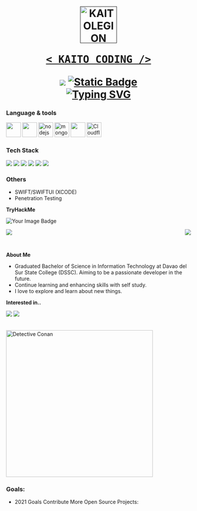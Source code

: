 <h1 align="center">
  <br>
  <a href=""><img src="https://avatars.githubusercontent.com/u/47966968?v=4" hight="100" width="100" alt="KAITOLEGION"></a>
  <br>
  <pre><a href="">< KAITO CODING /></a></pre>
<img src="https://img.shields.io/badge/dynamic/json?url=https%3A%2F%2Fraw.githubusercontent.com%2Fkaitolegion%2Fkaitolegion%2Fmain%2Fwpm.json&query=%24.wpm&suffix=WPM&style=for-the-badge&logo=monkeytype&label=MONKEYTYPE&color=%23e0b114"/> 
<a href="https://facebook.com/kaitocoding" target="_blank"> <img alt="Static Badge" src="https://img.shields.io/badge/Facebook-Kaito%20Coding-blue?style=for-the-badge&logo=facebook"></a>

<br>
<a href="https://git.io/typing-svg"><img src="https://readme-typing-svg.demolab.com?font=Fira+Code&weight=800&pause=1000&color=1F71F7&random=true&width=435&lines=Hey+there+%F0%9F%91%8B%2C+I'm+Kaito+Coding+....+;Welcome+to+My+Github+Profile" alt="Typing SVG" /></a>
</h1>

### Language & tools

<div align="left">
  <img src="https://skillicons.dev/icons?i=java,javascript,py,php,bash,flutter,golang" height="40" />
  <img src="https://skillicons.dev/icons?i=tailwind,figma,ps,css" height="40"/>
  <img src="https://skillicons.dev/icons?i=nodejs,express,laravel,svelte" height="40" alt="nodejs logo" title="Backends"/>
  <img src="https://skillicons.dev/icons?i=mongodb,mysql,firebase,sqlite,supabase" height="40" alt="mongodb logo" title="MongoDB" />
  <img src="https://skillicons.dev/icons?i=vscode,vscodium,sublime,androidstudio,visualstudio,arduino" height="40""/>
  <img src="https://skillicons.dev/icons?i=cloudflare,linux,postman,ubuntu,vim,wordpress,workers,tensorflow,raspberrypi" height="40" title="Cloudflare"/>

</div>

### Tech Stack
<div>
  <img src="https://camo.githubusercontent.com/19050feff7bd323a131dcf2a493e417ae82b49a1b873d7977da74534d1a2575e/68747470733a2f2f696d672e736869656c64732e696f2f62616467652f48544d4c2d2532334533344632363f6c6f676f3d68746d6c35266c6f676f436f6c6f723d7768697465">
<img src="https://camo.githubusercontent.com/0d129c15505d17e772d80e0a71d89f58756b5006e23b225cd1986cd005060977/68747470733a2f2f696d672e736869656c64732e696f2f62616467652f507974686f6e2d2532333337373641423f6c6f676f3d707974686f6e266c6f676f436f6c6f723d7768697465">
<img src="https://camo.githubusercontent.com/9be1d88090bfa80583bf828259f85c47f7e4490c87e244ceaafb985047d4d636/68747470733a2f2f696d672e736869656c64732e696f2f62616467652f4a6176615363726970742d2532334637444631453f6c6f676f3d6a617661736372697074266c6f676f436f6c6f723d626c61636b">
<img src="https://camo.githubusercontent.com/4987e0d82bfcd858d7858d6d27408bceada3e656167aecb623002a5107d36fbb/68747470733a2f2f696d672e736869656c64732e696f2f62616467652f426173682d2532333034414136443f6c6f676f3d676e752d62617368266c6f676f436f6c6f723d7768697465">
<img src="https://camo.githubusercontent.com/6d45a730c99a67e25641e1f698253045b0d2d6f1b95f6252de640a1d87daad14/68747470733a2f2f696d672e736869656c64732e696f2f62616467652f4769742d2532334630353033323f6c6f676f3d676974266c6f676f436f6c6f723d7768697465">
<img src="https://camo.githubusercontent.com/fd853877a1b04c78cce7daa9fc40868210b80306b5adb483fbab149b53a2f7b4/68747470733a2f2f696d672e736869656c64732e696f2f62616467652f4c75612d2532333030303038303f6c6f676f3d6c7561266c6f676f436f6c6f723d7768697465">
</div>


### Others

* SWIFT/SWIFTUI (XCODE)
* Penetration Testing

**TryHackMe**
<div>
  <img src="https://tryhackme-badges.s3.amazonaws.com/p33tp00t.png" alt="Your Image Badge" />
</div>


<p>
  <img src="https://github-readme-stats.vercel.app/api/top-langs/?username=kaitolegion&layout=pie&hide_border=true&show_icons=true&bg_color=0d1116&title_color=ce09ec&text_color=a4aacb&icon_color=007ec6" align="center">
  <img src="https://github-readme-stats-git-masterrstaa-rickstaa.vercel.app/api?username=kaitolegion&hide_border=true&show_icons=true&bg_color=0d1116&title_color=ce09ec&text_color=a4aacb&icon_color=007ec6" align="right">
</p>

<br/>

**About Me**

* Graduated Bachelor of Science in Information Technology at Davao del Sur State College (DSSC). Aiming to be a passionate developer in the future.<br>
* Continue learning and enhancing skills with self study.<br>
* I love to explore and learn about new things.
  
**Interested in..**
<div>
  <img src="https://camo.githubusercontent.com/4f755e28ccc507968ce1fbf7a00308bb7a59961800c122d7b0ed3af06da86cfe/68747470733a2f2f696d672e736869656c64732e696f2f62616467652f4d616c77617265253230416e616c797369732d2532334646334233303f6c6f676f3d7365637572697479266c6f676f436f6c6f723d7768697465">
<img src="https://camo.githubusercontent.com/7a1ba144cbbf91d82b539c0bce784f99ec9ff980c5f9655470fda432269a811f/68747470733a2f2f696d672e736869656c64732e696f2f62616467652f44617461253230536369656e746973742d2532333030383038303f6c6f676f3d707974686f6e266c6f676f436f6c6f723d7768697465">
</div>
<br/><br/>
<img src="https://c.tenor.com/O2-Vi4z6eqsAAAAC/detective-conan-shinichi-kudo.gif" alt="Detective Conan"  width="400" align="center"/>

<h3 align="left">Goals:</h3>

- 2021 Goals Contribute More Open Source Projects:


